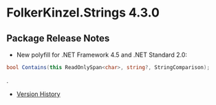 # FolkerKinzel.Strings 4.3.0
## Package Release Notes

- New polyfill for .NET Framework 4.5 and .NET Standard 2.0:
```csharp
bool Contains(this ReadOnlySpan<char>, string?, StringComparison);
```

.
- [Version History](https://github.com/FolkerKinzel/Strings/releases)


